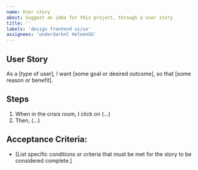 ```yaml
---
name: User story
about: Suggest an idea for this project, through a user story
title: ''
labels: 'design frontend ui/ux'
assignees: 'underdarknl HeleenSG'
---
```


## User Story

As a [type of user],
I want [some goal or desired outcome],
so that [some reason or benefit].

## Steps
1. When in the crisis room, I click on (...)
2. Then, (...)

## Acceptance Criteria:
- [List specific conditions or criteria that must be met for the story to be considered complete.]
